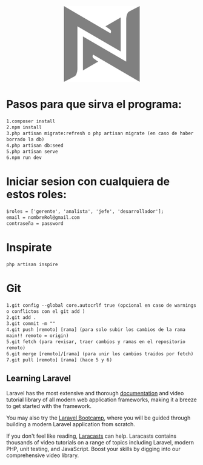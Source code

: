 <p align="center"><a href="#" target="_blank"><img src="./public/Nexus.svg" width="200" height="200" alt="Nexus Logo"></a></p>

# Pasos para que sirva el programa:
    1.composer install
    2.npm install
    3.php artisan migrate:refresh o php artisan migrate (en caso de haber borrado la db)
    4.php artisan db:seed 
    5.php artisan serve
    6.npm run dev
# Iniciar sesion con cualquiera de estos roles:
    $roles = ['gerente', 'analista', 'jefe', 'desarrollador'];
    email = nombreRol@gmail.com
    contraseña = password
# Inspirate
    php artisan inspire
# Git
    1.git config --global core.autocrlf true (opcional en caso de warnings o conflictos con el git add )
    2.git add .
    3.git commit -m "" 
    4.git push [remoto] [rama] (para solo subir los cambios de la rama main!! remoto = origin)
    5.git fetch (para revisar, traer cambios y ramas en el repositorio remoto) 
    6.git merge [remoto]/[rama] (para unir los cambios traidos por fetch)
    7.git pull [remoto] [rama] (hace 5 y 6)

## Learning Laravel

Laravel has the most extensive and thorough [documentation](https://laravel.com/docs) and video tutorial library of all modern web application frameworks, making it a breeze to get started with the framework.

You may also try the [Laravel Bootcamp](https://bootcamp.laravel.com), where you will be guided through building a modern Laravel application from scratch.

If you don't feel like reading, [Laracasts](https://laracasts.com) can help. Laracasts contains thousands of video tutorials on a range of topics including Laravel, modern PHP, unit testing, and JavaScript. Boost your skills by digging into our comprehensive video library.